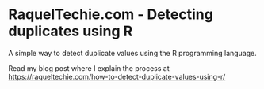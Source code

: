 # RaquelTechie.com - Detecting duplicates using R

A simple way to detect duplicate values using the R programming language.

Read my blog post where I explain the process at https://raqueltechie.com/how-to-detect-duplicate-values-using-r/
